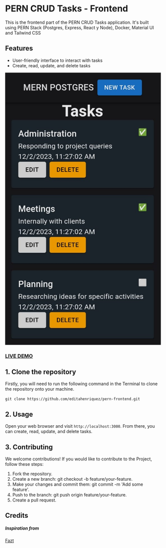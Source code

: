 # PERN CRUD Tasks - Frontend

This is the frontend part of the PERN CRUD Tasks application. 
It's built using PERN Stack (Postgres, Express, React y Node), Docker, Material UI and Tailwind CSS

## Features

- User-friendly interface to interact with tasks
- Create, read, update, and delete tasks

![Tasks App](TasksApp-screenshot.png?raw=true "Tasks App ")

### <a href="https://pern-frontend-chi.vercel.app/">LIVE DEMO</a>

## 1. Clone the repository

Firstly, you will need to run the following command in the Terminal to clone the repository onto your machine.

```git clone https://github.com/editahenriquez/pern-frontend.git```

## 2. Usage

Open your web browser and visit `http://localhost:3000`. From there, you can create, read, update, and delete tasks.

## 3. Contributing

We welcome contributions! If you would like to contribute to the Project, follow these steps:

1) Fork the repository.
2) Create a new branch: git checkout -b feature/your-feature.
3) Make your changes and commit them: git commit -m 'Add some feature'.
4) Push to the branch: git push origin feature/your-feature.
5) Create a pull request.


## Credits

##### Inspiration from

<a href="https://github.com/fazt/">Fazt</a>